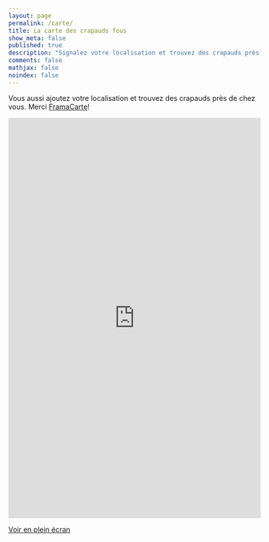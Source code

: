 ```yaml
---
layout: page
permalink: /carte/
title: La carte des crapauds fous
show_meta: false
published: true
description: "Signalez votre localisation et trouvez des crapauds près de chez vous"
comments: false
mathjax: false
noindex: false
---
```


Vous aussi ajoutez votre localisation et trouvez des crapauds près de chez vous. Merci [FramaCarte](https://framacarte.org)!

<iframe width="100%" height="800px" frameBorder="0" src="https://framacarte.org/en/map/localisation-crapauds-fous_17970?scaleControl=false&miniMap=false&scrollWheelZoom=true&zoomControl=true&allowEdit=true&moreControl=true&searchControl=null&tilelayersControl=null&embedControl=null&datalayersControl=true&onLoadPanel=undefined&captionBar=false#6/47.428/3.428"></iframe><p><a href="https://framacarte.org/fr/map/localisation-crapauds-fous_17970">Voir en plein écran</a></p>
